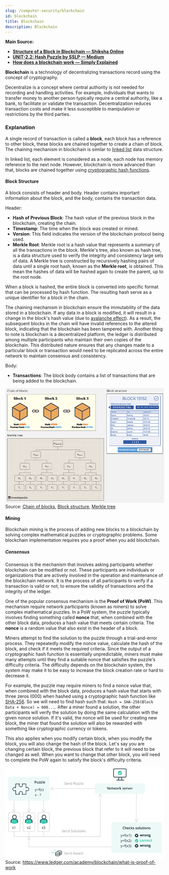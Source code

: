 ```yaml
---
slug: /computer-security/blockchain
id: blockchain
title: Blockchain
description: Blockchain
---
```


**Main Source:**

- **[Structure of a Block in Blockchain — Shiksha Online](https://www.shiksha.com/online-courses/articles/structure-of-a-block-in-blockchain/)**
- **[UNIT-2.2: Hash Puzzle by SSLP — Medium](https://medium.com/@slpbphdvit/unit-2-2-hash-puzzle-9eeb9d25196e)**
- **[How does a blockchain work — Simply Explained](https://youtu.be/SSo_EIwHSd4?si=PHEwccOano4XOC2G)**

**Blockchain** is a technology of decentralizing transactions record using the concept of cryptography.

Decentralize is a concept where central authority is not needed for recording and handling activities. For example, individuals that wants to transfer money to another person typically require a central authority, like a bank, to facilitate or validate the transaction. Decentralization reduces transaction costs and make it less susceptible to manipulation or restrictions by the third parties.

### Explanation

A single record of transaction is called a **block**, each block has a reference to other block, these blocks are chained together to create a chain of block. The chaining mechanism in blockchain is similar to [linked list](/data-structures-and-algorithms/linked-list) data structure.

In linked list, each element is considered as a node, each node has memory reference to the next node. However, blockchain is more advanced than that, blocks are chained together using [cryptographic hash functions](/computer-security/hash-function).

#### Block Structure

A block consists of header and body. Header contains important information about the block, and the body, contains the transaction data.

Header:

- **Hash of Previous Block**: The hash value of the previous block in the blockchain, creating the chain.
- **Timestamp**: The time when the block was created or mined.
- **Version**: This field indicates the version of the blockchain protocol being used.
- **Merkle Root**: Merkle root is a hash value that represents a summary of all the transactions in the block. Merkle's tree, also known as hash tree, is a data structure used to verify the integrity and consistency large sets of data. A Merkle tree is constructed by recursively hashing pairs of data until a single root hash, known as the **Merkle root**, is obtained. This mean the hashes of data will be hashed again to create the parent, up to the root node.

When a block is hashed, the entire block is converted into specific format that can be processed by hash function. The resulting hash serve as a unique identifier for a block in the chain.

The chaining mechanism in blockchain ensure the immutability of the data stored in a blockchain. If any data in a block is modified, it will result in a change in the block's hash value (due to [avalanche effect](/computer-security/hash-function#properties--example)). As a result, the subsequent blocks in the chain will have invalid references to the altered block, indicating that the blockchain has been tampered with. Another thing to note is blockchain is a decentralized platform, the ledger is distributed among multiple participants who maintain their own copies of the blockchain. This distributed nature ensures that any changes made to a particular block or transaction would need to be replicated across the entire network to maintain consensus and consistency.

Body:

- **Transactions**: The block body contains a list of transactions that are being added to the blockchain.

![Blockchain structure](./blockchain-structure.png)  
Source: [Chain of blocks](https://money.com/what-is-blockchain/), [Block structure](https://www.shiksha.com/online-courses/articles/structure-of-a-block-in-blockchain/), [Merkle tree](https://www.investopedia.com/terms/m/merkle-tree.asp)

#### Mining

Blockchain mining is the process of adding new blocks to a blockchain by solving complex mathematical puzzles or cryptographic problems. Some blockchain implementation requires you a proof when you add blockchain.

##### Consensus

Consensus is the mechanism that involves asking participants whether blockchain can be modified or not. These participants are individuals or organizations that are actively involved in the operation and maintenance of the blockchain network. It is the process of all participants to verify if a transaction is valid or not, to ensure the validity of transactions and the integrity of the ledger.

One of the popular consensus mechanism is the **Proof of Work (PoW)**. This mechanism require network participants (known as miners) to solve complex mathematical puzzles. In a PoW system, the puzzle typically involves finding something called **nonce** that, when combined with the other block data, produces a hash value that meets certain criteria. The **nonce** is a random value that also exist in the header of a block.

Miners attempt to find the solution to the puzzle through a trial-and-error process. They repeatedly modify the nonce value, calculate the hash of the block, and check if it meets the required criteria. Since the output of a cryptographic hash function is essentially unpredictable, miners must make many attempts until they find a suitable nonce that satisfies the puzzle's difficulty criteria. The difficulty depends on the blockchain system, the system may make it to be easy to increase the block creation rate or hard to decrease it.

For example, the puzzle may require miners to find a nonce value that, when combined with the block data, produces a hash value that starts with three zeros (000) when hashed using a cryptographic hash function like [SHA-256](/computer-security/sha#sha-2). So we will need to find hash such that: `Hash = SHA-256(Block Data + Nonce) = 000...`. After a miner found a solution, the other participants will verify the solution by doing the same calculation with the given nonce solution. If it's valid, the nonce will be used for creating new block, the miner that found the solution will also be rewarded with something like cryptographic currency or tokens.

This also applies when you modify certain block, when you modify the block, you will also change the hash of the block. Let's say you are changing certain block, the previous block that refer to it will need to be changed as well. When you want to change that other block, you will need to complete the PoW again to satisfy the block's difficulty criteria.

![PoW](./pow.png)  
Source: https://www.ledger.com/academy/blockchain/what-is-proof-of-work

